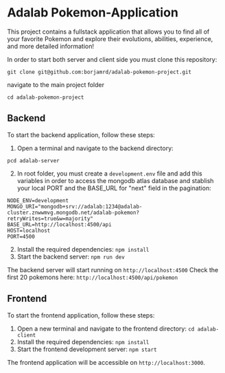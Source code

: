 # Adalab Pokemon-Application

This project contains a fullstack application that allows you to find all of your favorite Pokemon and explore their evolutions, abilities, experience, and more detailed information!

In order to start both server and client side you must clone this repository:

```
git clone git@github.com:borjamrd/adalab-pokemon-project.git
```

navigate to the main project folder

```
cd adalab-pokemon-project
```

## Backend

To start the backend application, follow these steps:

1. Open a terminal and navigate to the backend directory:

```
pcd adalab-server
```

2. In root folder, you must create a `development.env` file and add this variables in order to access the mongodb atlas database and stablish your local PORT and the BASE_URL for "next" field in the pagination:

```
NODE_ENV=development
MONGO_URI="mongodb+srv://adalab:1234@adalab-cluster.znwwmvg.mongodb.net/adalab-pokemon?retryWrites=true&w=majority"
BASE_URL=http://localhost:4500/api
HOST=localhost
PORT=4500
```

2. Install the required dependencies: `npm install`
3. Start the backend server: `npm run dev`

The backend server will start running on `http://localhost:4500`
Check the first 20 pokemons here: `http://localhost:4500/api/pokemon`

## Frontend

To start the frontend application, follow these steps:

1. Open a new terminal and navigate to the frontend directory: `cd adalab-client`
2. Install the required dependencies: `npm install`
3. Start the frontend development server: `npm start`

The frontend application will be accessible on `http://localhost:3000`.

